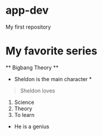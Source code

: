 # app-dev
My first repository

# My favorite series
** Bigbang Theory **
* Sheldon is the main character *
> Sheldon loves
1. Science
2. Theory
3. To learn

- He is a genius
